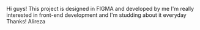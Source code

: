Hi guys! This project is designed in FIGMA and developed by me
I'm really interested in front-end development and I'm studding about it everyday Thanks! Alireza
